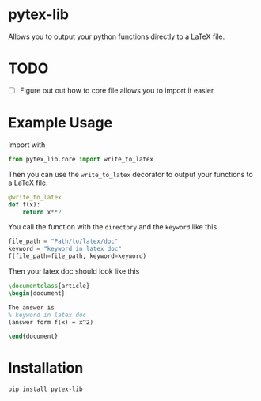# pytex-lib

Allows you to output your python functions directly to a LaTeX file.

# TODO

- [ ] Figure out out how to core file allows you to import it easier

# Example Usage

Import with
```python
from pytex_lib.core import write_to_latex
```

Then you can use the `write_to_latex` decorator to output your functions to a LaTeX file.

```python
@write_to_latex
def f(x):
    return x**2
```

You call the function with the `directory` and the `keyword` like this

```python
file_path = "Path/to/latex/doc"
keyword = "keyword in latex doc"
f(file_path=file_path, keyword=keyword)
```

Then your latex doc should look like this

```latex
\documentclass{article}
\begin{document}

The answer is 
% keyword in latex doc
(answer form f(x) = x^2)

\end{document}
```

# Installation

```bash
pip install pytex-lib
```





